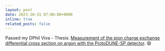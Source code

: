 ```yaml
---
layout: post
date: 2023-10-31 07:00:00+0000
inline: true
related_posts: false
---
```


Passed my DPhil Viva - Thesis: [Measurement of the pion charge exchange differential cross section on argon with the ProtoDUNE-SP detector](https://ora.ox.ac.uk/objects/uuid:b2efbb9b-1ccc-4aa6-9081-8a9ca9595b2b). :smile:
